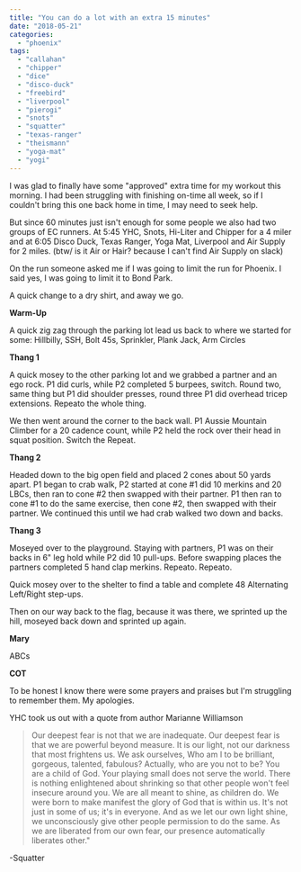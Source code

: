 ```yaml
---
title: "You can do a lot with an extra 15 minutes"
date: "2018-05-21"
categories: 
  - "phoenix"
tags: 
  - "callahan"
  - "chipper"
  - "dice"
  - "disco-duck"
  - "freebird"
  - "liverpool"
  - "pierogi"
  - "snots"
  - "squatter"
  - "texas-ranger"
  - "theismann"
  - "yoga-mat"
  - "yogi"
---
```


I was glad to finally have some "approved" extra time for my workout this morning. I had been struggling with finishing on-time all week, so if I couldn't bring this one back home in time, I may need to seek help.

But since 60 minutes just isn't enough for some people we also had two groups of EC runners. At 5:45 YHC, Snots, Hi-Liter and Chipper for a 4 miler and at 6:05 Disco Duck, Texas Ranger, Yoga Mat, Liverpool and Air Supply for 2 miles. (btw/ is it Air or Hair? because I can't find Air Supply on slack)

On the run someone asked me if I was going to limit the run for Phoenix. I said yes, I was going to limit it to Bond Park.

A quick change to a dry shirt, and away we go.

**Warm-Up**

A quick zig zag through the parking lot lead us back to where we started for some: Hillbilly, SSH, Bolt 45s, Sprinkler, Plank Jack, Arm Circles

**Thang 1**

A quick mosey to the other parking lot and we grabbed a partner and an ego rock. P1 did curls, while P2 completed 5 burpees, switch. Round two, same thing but P1 did shoulder presses, round three P1 did overhead tricep extensions. Repeato the whole thing.

We then went around the corner to the back wall. P1 Aussie Mountain Climber for a 20 cadence count, while P2 held the rock over their head in squat position. Switch the Repeat.

**Thang 2**

Headed down to the big open field and placed 2 cones about 50 yards apart. P1 began to crab walk, P2 started at cone #1 did 10 merkins and 20 LBCs, then ran to cone #2 then swapped with their partner. P1 then ran to cone #1 to do the same exercise, then cone #2, then swapped with their partner. We continued this until we had crab walked two down and backs.

**Thang 3**

Moseyed over to the playground. Staying with partners, P1 was on their backs in 6" leg hold while P2 did 10 pull-ups. Before swapping places the partners completed 5 hand clap merkins. Repeato. Repeato.

Quick mosey over to the shelter to find a table and complete 48 Alternating Left/Right step-ups.

Then on our way back to the flag, because it was there, we sprinted up the hill, moseyed back down and sprinted up again.

**Mary**

ABCs

**COT**

To be honest I know there were some prayers and praises but I'm struggling to remember them. My apologies.

YHC took us out with a quote from author Marianne Williamson

> Our deepest fear is not that we are inadequate. Our deepest fear is that we are powerful beyond measure. It is our light, not our darkness that most frightens us. We ask ourselves, Who am I to be brilliant, gorgeous, talented, fabulous? Actually, who are you not to be? You are a child of God. Your playing small does not serve the world. There is nothing enlightened about shrinking so that other people won't feel insecure around you. We are all meant to shine, as children do. We were born to make manifest the glory of God that is within us. It's not just in some of us; it's in everyone. And as we let our own light shine, we unconsciously give other people permission to do the same. As we are liberated from our own fear, our presence automatically liberates other."

\-Squatter
